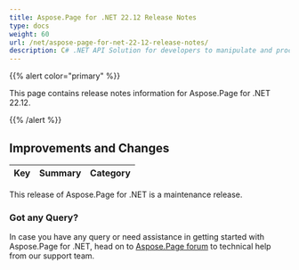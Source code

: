 ```yaml
---
title: Aspose.Page for .NET 22.12 Release Notes
type: docs
weight: 60
url: /net/aspose-page-for-net-22-12-release-notes/
description: C# .NET API Solution for developers to manipulate and process PS, EPS, and XPS files. Release Notes of Aspose.Page API solution for .NET | Release 2022.12
---
```


{{% alert color="primary" %}}

This page contains release notes information for Aspose.Page for .NET 22.12.

{{% /alert %}}
## **Improvements and Changes**

|**Key**|**Summary**|**Category**|
| :- | :- | :- |
This release of Aspose.Page for .NET is a maintenance release.
### **Got any Query?**
In case you have any query or need assistance in getting started with Aspose.Page for .NET, head on to [Aspose.Page forum](https://forum.aspose.com/c/page/39) to technical help from our support team.
